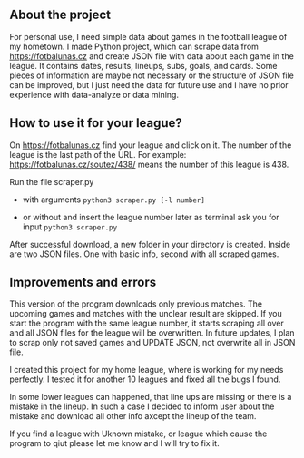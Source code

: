 ## About the project
For personal use, I need simple data about games in the football league of my hometown.  I made Python project, which can scrape data from https://fotbalunas.cz and create JSON file with data about each game in the league. It contains dates, results, lineups, subs, goals, and cards. Some pieces of information are maybe not necessary or the structure of JSON file can be improved, but I just need the data for future use and I have no prior experience with data-analyze or data mining. 



## How to use it for your league?

On https://fotbalunas.cz find your league and click on it.
The number of the league is the last path of the URL. For example:
https://fotbalunas.cz/soutez/438/ means the number of this league is 438.

Run the file scraper.py 

  - with arguments `python3 scraper.py [-l number]`

 - or without and insert the league number later as terminal ask you for  input `python3 scraper.py`
  
After successful download, a new folder in your directory is created. Inside are two JSON files. One with basic info, second with all scraped games.


## Improvements and errors

This version of the program downloads only previous matches. The upcoming games and matches with the unclear result are skipped.
If you start the program with the same league number, it starts scraping all over and all JSON files for the league will be overwritten.
In future updates, I plan to scrap only not saved games and UPDATE JSON, not overwrite all in JSON file. 


I created this project for my home league, where is working for my needs perfectly. I tested it for another 10 leagues and fixed all the bugs I found.

In some lower leagues can happened, that line ups are missing or there is a mistake in the lineup. In such a case I decided to inform user about the mistake and download all other info axcept the lineup of the team.




If you find a league with Uknown mistake, or league which cause the program to qiut please let me know and I will try to fix it.
